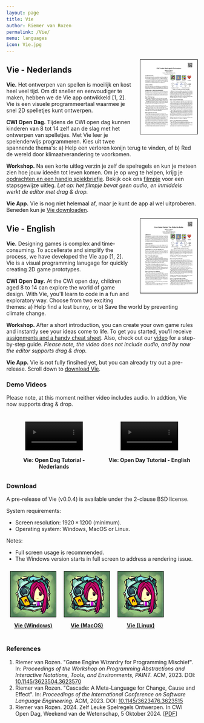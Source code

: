 ```yaml
---
layout: page
title: Vie
author: Riemer van Rozen
permalink: /Vie/
menu: languages
icon: Vie.jpg
---
```

<div style="text-align: center; font-weight: bold; float: right; padding-left: 20px; padding-bottom: 20px; width: 30%;">
<a href="/assets/CWI_Open_Dag_2024_Opdrachten.pdf">
<img src="/assets/CWI_Open_Dag_2024_Opdrachten.jpg" style="border: 1px solid black;">
</a>
</div>

## Vie - Nederlands

**Vie.**
Het ontwerpen van spellen is moeilijk en kost heel veel tijd. Om dit sneller en eenvoudiger te maken, hebben we de Vie app ontwikkeld [1, 2]. Vie is een visuele programmeertaal waarmee je snel 2D spelletjes kunt ontwerpen.

**CWI Open Dag.**
Tijdens de CWI open dag kunnen kinderen van 8 tot 14 zelf aan de slag met het ontwerpen van spelletjes. Met Vie leer je spelenderwijs programmeren. Kies uit twee spannende thema's: 
a) Help een verloren konijn terug te vinden, of 
b) Red de wereld door klimaatverandering te voorkomen.

**Workshop.**
Na een korte uitleg verzin je zelf de spelregels en kun je meteen zien hoe jouw ideeën tot leven komen. Om je op weg te helpen, krijg je [opdrachten en een handig spiekbriefje](/assets/CWI_Open_Dag_2024_Opdrachten.pdf). Bekijk ook ons [filmpje](#demo) voor een stapsgewijze uitleg. *Let op: het filmpje bevat geen audio, en inmiddels werkt de editor met drag & drop.*

**Vie App.** Vie is nog niet helemaal af, maar je kunt de app al wel uitproberen. Beneden kun je [Vie downloaden](#download).

<div style="text-align: center; font-weight: bold; float: right; padding-left: 20px; padding-bottom: 20px; width: 30%;">
<a href="/assets/CWI_Open_Day_2024_Assignments.pdf">
<img src="/assets/CWI_Open_Day_2024_Assignments.jpg" style="border: 1px solid black;">
</a>
</div>

## Vie - English

**Vie.** Designing games is complex and time-consuming. To accellerate and simplify the process, we have developed the Vie app [1, 2]. Vie is a visual programming lanugage for quickly creating 2D game prototypes.

**CWI Open Day.** 
At the CWI open day, children aged 8 to 14 can explore the world of game design.
With Vie, you'll learn to code in a fun and exploratory way. Choose from two exciting themes:
a) Help find a lost bunny, or
b) Save the world by preventing climate change.

**Workshop.** After a short introduction, you can create your own game rules and instantly see your ideas come to life. To get you started, you’ll receive 
[assignments and a handy cheat sheet](/assets/CWI_Open_Dag_2024_Assignments.pdf).
Also, check out our [video](#demo) for a step-by-step guide. *Please note, the video does not include audio, and by now the editor supports drag & drop.*

**Vie App.** Vie is not fully finsihed yet, but you can already try out a pre-release. Scroll down to [download Vie](#download).

### <a name="demo"></a>Demo Videos
Please note, at this moment neither video includes audio. 
In addtion, Vie now supports drag & drop.

<div style="display:flex; width: 100%; overflow: hidden;">
<div style="float: left; width: 50%; text-align: center; font-weight: bold; padding: 10px;">
<figure class="video_container">
  <video controls="true" allowfullscreen="true" width="100%">
    <source src="/assets/Vie_demo_NL_subtitles.mp4">
  </video>
</figure>
<div>Vie: Open Dag Tutorial - Nederlands</div>
</div>

<div style="float: right; width: 50%; text-align: center; font-weight: bold;  padding: 10px;">
<figure class="video_container">
  <video controls="true" allowfullscreen="true" width="100%">
    <source src="/assets/Vie_demo_EN_subtitles.mp4">
  </video>
</figure>
<div>Vie: Open Day Tutorial - English</div>
</div>
</div>

### <a name="download"></a>Download
A pre-release of Vie (v0.0.4) is available under the 2-clause BSD license.

System requirements:
* Screen resolution: 1920 × 1200 (minimum).
* Operating system: Windows, MacOS or Linux.

Notes:
* Full screen usage is recommended.
* The Windows version starts in full screen to address a rendering issue.

<div style="display:flex; width: 100%; overflow: hidden;">
<div style="text-align: center; font-weight: bold; float:left; padding: 10px;">
<a href="/assets/Vie/Vie_Win_v004.zip">
<img src="/assets/Vie.jpg" style="max-width: 120px; border: 1px solid black;">
<div style="padding: 10px;">Vie (Windows)</div>
</a>
</div>

<div style="text-align: center; font-weight: bold; float:left; padding: 10px;">
<a href="/assets/Vie/Vie_Mac_v004.dmg">
  <img src="/assets/Vie.jpg" style="max-width: 120px; border: 1px solid black;">
  <div style="padding: 10px;">Vie (MacOS)</div>
</a>
</div>

<div style="text-align: center; font-weight: bold; float:left; padding: 10px;">
<a href="/assets/Vie/Vie_Linux_v004.zip">
  <img src="/assets/Vie.jpg" style="max-width: 120px; border: 1px solid black;">
  <div style="padding: 10px;">Vie (Linux)</div>
</a>
</div>
</div>

### References
1. Riemer van Rozen. "Game Engine Wizardry for Programming Mischief". In: *Proceedings of the Workshop on Programming Abstractions and Interactive Notations, Tools, and Environments, PAINT.* ACM, 2023. DOI: [10.1145/3623504.3623570](https://doi.org/10.1145/3623504.3623570)
2. Riemer van Rozen. "Cascade: A Meta-Language for Change, Cause and Effect". In: *Proceedings of the International Conference on Software Language Engineering.* ACM, 2023. DOI: [10.1145/3623476.3623515](https://doi.org/10.1145/3623476.3623515)
3. Riemer van Rozen. 2024. Zelf Leuke Spelregels Ontwerpen. In CWI Open Dag,
Weekend van de Wetenschap, 5 Oktober 2024. [[PDF](/assets/CWI_Open_Dag_2024_Opdrachten.pdf)]

